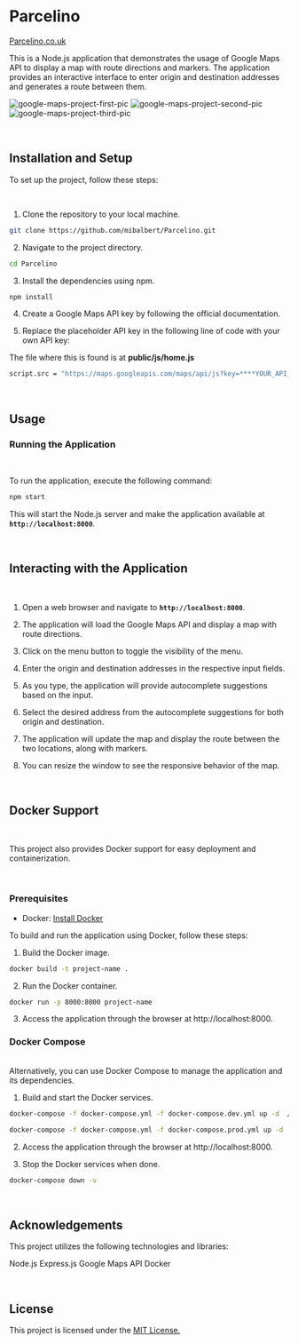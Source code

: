 

# Parcelino

[Parcelino.co.uk](http://44.218.221.170/)

This is a Node.js application that demonstrates the usage of Google Maps API to display a map with route directions and markers. The application provides an interactive interface to enter origin and destination addresses and generates a route between them.

![google-maps-project-first-pic](https://github.com/mibalbert/Parcelino/assets/86473976/04502ceb-c3a6-415c-948f-24eb523e0d23)
![google-maps-project-second-pic](https://github.com/mibalbert/Parcelino/assets/86473976/b34bfc52-8dde-4485-a456-8e85da6c5da4)
![google-maps-project-third-pic](https://github.com/mibalbert/Parcelino/assets/86473976/0e80c826-646e-4c7e-bcf8-c50d547c034f)


<br />

## Installation and Setup


To set up the project, follow these steps:


<br />

1. Clone the repository to your local machine.

```bash
git clone https://github.com/mibalbert/Parcelino.git
```

2. Navigate to the project directory.

```bash
cd Parcelino
```

3. Install the dependencies using npm.

```bash
npm install
```

4. Create a Google Maps API key by following the official documentation.

5. Replace the placeholder API key in the following line of code with your own API key:

The file where this is found is at  **public/js/home.js**

```bash
script.src = "https://maps.googleapis.com/maps/api/js?key=****YOUR_API_KEY****&libraries=places,geometry&callback=initMap";
```



<br />

## Usage


### Running the Application

<br />

To run the application, execute the following command:

```bash
npm start
```

This will start the Node.js server and make the application available at **`http://localhost:8000`**.

<br />

## Interacting with the Application

<br />

1. Open a web browser and navigate to **`http://localhost:8000`**.

2. The application will load the Google Maps API and display a map with route directions.

3. Click on the menu button to toggle the visibility of the menu.

4. Enter the origin and destination addresses in the respective input fields.

5. As you type, the application will provide autocomplete suggestions based on the input.

6. Select the desired address from the autocomplete suggestions for both origin and destination.

7. The application will update the map and display the route between the two locations, along with markers.

8. You can resize the window to see the responsive behavior of the map.



<br />

## Docker Support

<br />

This project also provides Docker support for easy deployment and containerization.


<br />

### Prerequisites


- Docker: <ins>Install Docker<ins>


To build and run the application using Docker, follow these steps:


1. Build the Docker image.

```bash
docker build -t project-name .
```

2. Run the Docker container.

```bash
docker run -p 8000:8000 project-name
```

3. Access the application through the browser at http://localhost:8000.


### Docker Compose

<br />
Alternatively, you can use Docker Compose to manage the application and its dependencies.


1. Build and start the Docker services.


```bash
docker-compose -f docker-compose.yml -f docker-compose.dev.yml up -d  // For development

docker-compose -f docker-compose.yml -f docker-compose.prod.yml up -d  // For production
```

2. Access the application through the browser at http://localhost:8000.

3. Stop the Docker services when done.

```bash
docker-compose down -v
```


<br />

## Acknowledgements


This project utilizes the following technologies and libraries:

Node.js
Express.js
Google Maps API
Docker


<br />

## License


This project is licensed under the <ins>MIT License<ins>.
